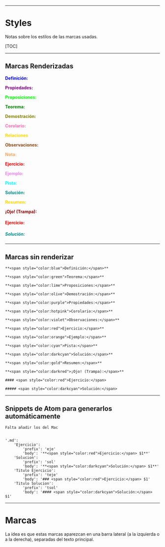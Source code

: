 
---
# Styles

Notas sobre los estilos de las marcas usadas.

[TOC]

---
## Marcas Renderizadas

**<span style="color:blue">Definición:</span>**

**<span style="color:purple">Propiedades:</span>**

**<span style="color:lime">Proposiciones:</span>**

**<span style="color:green">Teorema:</span>**

**<span style="color:olive">Demostración:</span>**

**<span style="color:hotpink">Corolario:</span>**

**<span style="color:gold">Relaciones</span>**

**<span style="color:saddlebrown">Observaciones:</span>**

**<span style="color:sandybrown">Nota:</span>**

**<span style="color:red">Ejercicio:</span>**

**<span style="color:violet">Ejemplo:</span>**

**<span style="color:cyan">Pista:</span>**

**<span style="color:darkcyan">Solución:</span>**

**<span style="color:gold">Resumen:</span>**

**<span style="color:darkred">¡Ojo! (Trampa):</span>**

#### <span style="color:red">Ejercicio:</span>

##### <span style="color:darkcyan">Solución:</span>

---
## Marcas sin renderizar

```
**<span style="color:blue">Definición:</span>**

**<span style="color:green">Teorema:</span>**

**<span style="color:lime">Proposiciones:</span>**

**<span style="color:olive">Demostración:</span>**

**<span style="color:purple">Propiedades:</span>**

**<span style="color:hotpink">Corolario:</span>**

**<span style="color:violet">Observaciones:</span>**

**<span style="color:red">Ejercicio:</span>**

**<span style="color:orange">Ejemplo:</span>**

**<span style="color:cyan">Pista:</span>**

**<span style="color:darkcyan">Solución:</span>**

**<span style="color:gold">Resumen:</span>**

**<span style="color:darkred">¡Ojo! (Trampa):</span>**

#### <span style="color:red">Ejercicio:</span>

##### <span style="color:darkcyan">Solución:</span>
```

---
## Snippets de Atom para generarlos automáticamente

```
Falta añadir los del Mac


'.md':
    'Ejercicio':
        'prefix': 'eje'
        'body': '**<span style="color:red">Ejercicio:</span> $1**'
    'Solucion':
        'prefix': 'sol'
        'body': '**<span style="color:darkcyan">Solución:</span> $1**'
    'Titulo Ejercicio':
        'prefix': 'teje'
        'body': '### <span style="color:red">Ejercicio:</span> $1'
    'Titulo Solucion':
        'prefix': 'tsol'
        'body': '#### <span style="color:darkcyan">Solución:</span> $1'
```

---
# Marcas

La idea es que estas marcas aparezcan en una barra lateral (a la izquierda o a la derecha), separadas del texto principal.
